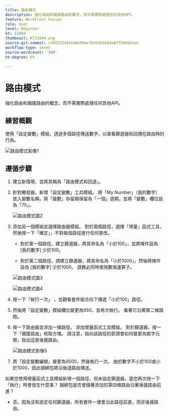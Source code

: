 ```yaml
---
title: 路由模式
description: 強化路由和備援路由的概念，而不需實際處理任何其他API。
feature: Workfront Fusion
role: User
level: Beginner
kt: 11044
thumbnail: KT11044.png
source-git-commit: c348222464180e994e7b414d1b84e07f58b6b2ae
workflow-type: tm+mt
source-wordcount: '344'
ht-degree: 0%

---
```



# 路由模式

強化路由和備援路由的概念，而不需實際處理任何其他API。

## 練習概觀

使用「設定變數」模組，透過多個路徑傳送數字，以查看篩選器和回傳在路由時的行為。

![路由模式影像1](../12-exercises/assets/routing-patterns-walkthrough-1.png)

## 遵循步驟

1. 建立新情境，並將其稱為「路由模式和回退」。
1. 針對觸發器，新增「設定變數」工具模組。 將「My Number」（我的數字）放入變數名稱，將「變數」存留期保留為「一個」週期，並將「變數」欄位設為「75」。

   ![路由模式圖2](../12-exercises/assets/routing-patterns-walkthrough-2.png)

1. 添加另一個模組並選擇路由器模組。 對於兩個路徑，選擇「增量」函式工具，然後按一下「確定」，不對每個路徑進行任何更改。

   + 對於第一個路徑，建立篩選器，將其命名為「小於100」，並將條件設為 [我的數字] 少於100。

   + 對於第二個路徑，請建立篩選器，將其命名為「小於1000」，然後將條件設為 [我的數字] 少於1000。 請務必同時使用數值運算子。

   ![路由模式圖3](../12-exercises/assets/routing-patterns-walkthrough-3.png)

   ![路由模式圖4](../12-exercises/assets/routing-patterns-walkthrough-4.png)

1. 按一下「執行一次」 ，並觀看套件組合向下傳遞「小於100」路徑。
1. 然後將「設定變數」模組欄位變更為950，並再次執行。 看著它沿著第二條路跑。
1. 按一下路由器並添加一條路徑。 添加增量函式工具模組。 對於篩選器，按一下「備援路由」核取方塊。 請注意，指向該路徑的箭頭會如何變更為脫字元號，指出這是後援路由。

   ![路由模式影像5](../12-exercises/assets/routing-patterns-walkthrough-5.png)

1. 將「設定變數編號」變更為9500，然後執行一次。 由於數字不小於100或小於1000，因此捆綁包將沿後退路由傳送。

如果您使用增量函式工具模組新增一個路徑，但未設定篩選器，當您再次按一下「執行」時會發生什麼事？ 捆綁包是否會隨著添加的第四條路由沿著後援路由前進？

+ 否，因為沒有設定任何篩選器，所有套件一律會沿此路徑前進，而非後援路由。
